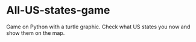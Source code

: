 # All-US-states-game
Game on Python with a turtle graphic. Check what US states you now and show them on the map.
